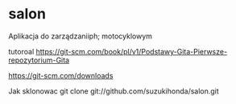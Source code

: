 # salon
Aplikacja do zarządzaniiph; motocyklowym

tutoroal
https://git-scm.com/book/pl/v1/Podstawy-Gita-Pierwsze-repozytorium-Gita

https://git-scm.com/downloads

Jak sklonowac
git clone git://github.com/suzukihonda/salon.git